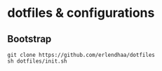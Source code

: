 # dotfiles & configurations

## Bootstrap
```
git clone https://github.com/erlendhaa/dotfiles
sh dotfiles/init.sh
```
